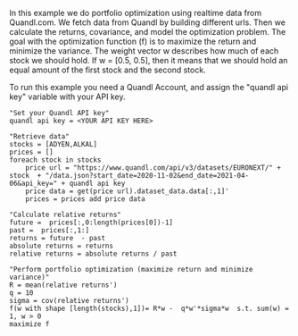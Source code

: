 In this example we do portfolio optimization using realtime data from Quandl.com. We fetch data from Quandl by building different urls. Then we calculate the returns, covariance, and model the optimization problem. The goal with the optimization function (f) is to maximize the return and minimize the variance. The weight vector w describes how much of each stock we should hold. If w = [0.5, 0.5], then it means that we should hold an equal amount of the first stock and the second stock.

To run this example you need a Quandl Account, and assign the "quandl api key" variable with your API key.


```
"Set your Quandl API key"
quandl api key = <YOUR API KEY HERE>

"Retrieve data"
stocks = [ADYEN,ALKAL]
prices = []
foreach stock in stocks
	price url = "https://www.quandl.com/api/v3/datasets/EURONEXT/" +  stock  + "/data.json?start_date=2020-11-02&end_date=2021-04-06&api_key=" + quandl api key
	price data = get(price url).dataset_data.data[:,1]'
	prices = prices add price data

"Calculate relative returns"
future =  prices[:,0:length(prices[0])-1]
past =  prices[:,1:]
returns = future  - past
absolute returns = returns
relative returns = absolute returns / past

"Perform portfolio optimization (maximize return and minimize variance)"
R = mean(relative returns')
q = 10
sigma = cov(relative returns')
f(w with shape [length(stocks),1])= R*w -  q*w'*sigma*w  s.t. sum(w) = 1, w > 0
maximize f

```
